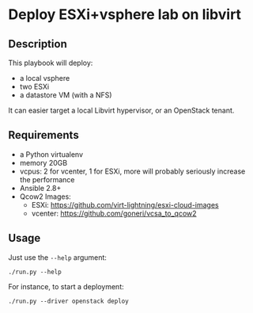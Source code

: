 # Deploy ESXi+vsphere lab on libvirt

## Description

This playbook will deploy:

- a local vsphere
- two ESXi
- a datastore VM (with a NFS)

It can easier target a local Libvirt hypervisor, or an OpenStack tenant.

## Requirements

- a Python virtualenv
- memory 20GB
- vcpus: 2 for vcenter, 1 for ESXi, more will probably seriously increase the performance
- Ansible 2.8+
- Qcow2 Images:
    - ESXi: https://github.com/virt-lightning/esxi-cloud-images
    - vcenter: https://github.com/goneri/vcsa_to_qcow2

## Usage

Just use the `--help` argument:

    ./run.py --help

For instance, to start a deployment:

    ./run.py --driver openstack deploy



